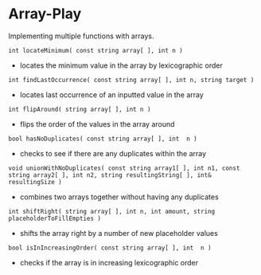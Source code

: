 # Array-Play
Implementing multiple functions with arrays.

`int locateMinimum( const string array[ ], int n )`
* locates the minimum value in the array by lexicographic order

`int findLastOccurrence( const string array[ ], int n, string target )`
* locates last occurrence of an inputted value in the array

`int flipAround( string array[ ], int n )`
* flips the order of the values in the array around

`bool hasNoDuplicates( const string array[ ], int  n )`
* checks to see if there are any duplicates within the array

`void unionWithNoDuplicates( const string array1[ ], int n1, const string array2[ ], int n2, string resultingString[ ], int& resultingSize )`
* combines two arrays together without having any duplicates

`int shiftRight( string array[ ], int n, int amount, string placeholderToFillEmpties )`
* shifts the array right by a number of new placeholder values

`bool isInIncreasingOrder( const string array[ ], int  n )`
* checks if the array is in increasing lexicographic order
